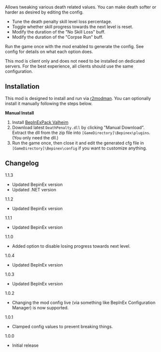 Allows tweaking various death related values. You can make death softer or harder as desired by editing the config.

* Tune the death penalty skill level loss percentage.
* Toggle whether skill progress towards the next level is reset.
* Modify the duration of the "No Skill Loss" buff.
* Modify the duration of the "Corpse Run" buff.

Run the game once with the mod enabled to generate the config. See config for details on what each option does.

This mod is client only and does not need to be installed on dedicated servers. For the best experience, all clients should use the same configuration.

## Installation
This mod is designed to install and run via [r2modman](https://thunderstore.io/package/ebkr/r2modman/). You can optionally install it manually following the steps below.

**Manual Install**
1. Install [BepInExPack Valheim](https://valheim.thunderstore.io/package/denikson/BepInExPack_Valheim/)
2. Download latest ``DeathPenalty.dll`` by clicking "Manual Download". Extract the dll from the zip file into ``[GameDirectory]\Bepinex\plugins``. (You only need the dll.)
3. Run the game once, then close it and edit the generated cfg file in ``[GameDirectory]\Bepinex\config`` if you want to customize anything.

## Changelog

1.1.3

* Updated BepinEx version
* Updated .NET version

1.1.2

* Updated BepinEx version

1.1.1

* Updated BepinEx version

1.1.0

* Added option to disable losing progress towards next level.

1.0.4

* Updated BepInEx version

1.0.3

* Updated BepInEx version

1.0.2

* Changing the mod config live (via something like BepInEx Configuration Manager) is now supported.

1.0.1

* Clamped config values to prevent breaking things.

1.0.0

* Initial release
